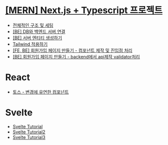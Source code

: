 # [[MERN] Next.js + Typescript 프로젝트](https://inky-crown-b8b.notion.site/Next-js-Typescript-d32fe4ed640a41b9a3a66a09f7131e9e)
- [전체적인 구조 및 세팅](https://inky-crown-b8b.notion.site/1-48354844fcb94ac5a16338fb7fb851f8)
- [[BE] DB와 백엔드 서버 연결](https://inky-crown-b8b.notion.site/2-DB-e112ec4c69234c7fb7a04a74c109a0eb)
- [[BE] 서버 엔티티 생성하기](https://inky-crown-b8b.notion.site/1-Entity-cf6c3a6df0724ec1894810c1d73bfd40)
- [Tailwind 적용하기](https://inky-crown-b8b.notion.site/1-Tailwind-a8ae276da1c64ba38875b0263a095964)
- [[FE, BE] 회원가입 페이지 만들기 - 컴포넌트 제작 및 진입점 처리](https://inky-crown-b8b.notion.site/1-Tailwind-a8ae276da1c64ba38875b0263a095964)
- [[BE] 회원가입 페이지 만들기 - backend에서 api제작 validator처리](https://inky-crown-b8b.notion.site/BE-2-c7c633da4d2e491aa55545674d4a79f4)

# React
- [토스 - 변경에 유연한 컴포넌트](https://inky-crown-b8b.notion.site/0f0f0f5a302d486d802cb5f01540355a)

# Svelte
- [Svelte Tutorial](https://inky-crown-b8b.notion.site/Svelte-Tutorial-8269e3461aa54547a2063e4be02374dc)
- [Svelte Tutorial2](https://inky-crown-b8b.notion.site/Svelte-Tutorial-2-372f9b8dbb994169b334f9a079ac9bb0)
- [Svelte Tutorial3](https://inky-crown-b8b.notiBon.site/Svelte-Tutorial-3-f651d89ffff242d9a6ba172abd00a329)
